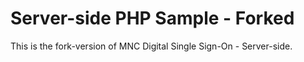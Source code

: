 # Server-side PHP Sample - Forked

This is the fork-version of MNC Digital Single Sign-On - Server-side.

